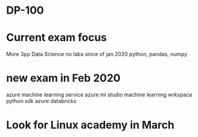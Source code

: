 # DP-100

# Current exam focus
More 3pp Data Science
no labs since of jan 2020
python, pandas, numpy

# new exam in Feb 2020
azure machine learning service
azure ml studio
machine learning wrkspace
python sdk
azure databricks

# Look for Linux academy in March 
